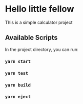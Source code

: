 # Hello little fellow 

This is a simple calculator project

## Available Scripts

In the project directory, you can run:

### `yarn start`

### `yarn test`

### `yarn build`

### `yarn eject`

